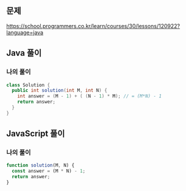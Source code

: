 ## 문제
https://school.programmers.co.kr/learn/courses/30/lessons/120922?language=java

## Java 풀이
### 나의 풀이
```java
class Solution {
  public int solution(int M, int N) {
    int answer = (M - 1) + ( (N - 1) * M); // = (M*N) - 1
    return answer;
  }
}
```

## JavaScript 풀이
### 나의 풀이
```javascript
function solution(M, N) {
  const answer = (M * N) - 1;
  return answer;
}
```
